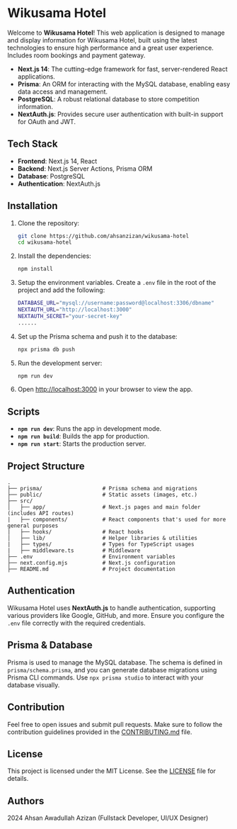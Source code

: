 # Wikusama Hotel

Welcome to **Wikusama Hotel**! This web application is designed to manage and display information for Wikusama Hotel, built using the latest technologies to ensure high performance and a great user experience. Includes room bookings and payment gateway.

- **Next.js 14**: The cutting-edge framework for fast, server-rendered React applications.
- **Prisma**: An ORM for interacting with the MySQL database, enabling easy data access and management.
- **PostgreSQL**: A robust relational database to store competition information.
- **NextAuth.js**: Provides secure user authentication with built-in support for OAuth and JWT.

## Tech Stack

- **Frontend**: Next.js 14, React
- **Backend**: Next.js Server Actions, Prisma ORM
- **Database**: PostgreSQL
- **Authentication**: NextAuth.js

## Installation

1. Clone the repository:

   ```bash
   git clone https://github.com/ahsanzizan/wikusama-hotel
   cd wikusama-hotel
   ```

2. Install the dependencies:

   ```bash
   npm install
   ```

3. Setup the environment variables. Create a `.env` file in the root of the project and add the following:

   ```bash
   DATABASE_URL="mysql://username:password@localhost:3306/dbname"
   NEXTAUTH_URL="http://localhost:3000"
   NEXTAUTH_SECRET="your-secret-key"
   ......
   ```

4. Set up the Prisma schema and push it to the database:

   ```bash
   npx prisma db push
   ```

5. Run the development server:

   ```bash
   npm run dev
   ```

6. Open [http://localhost:3000](http://localhost:3000) in your browser to view the app.

## Scripts

- **`npm run dev`**: Runs the app in development mode.
- **`npm run build`**: Builds the app for production.
- **`npm run start`**: Starts the production server.

## Project Structure

```
.
├── prisma/                   # Prisma schema and migrations
├── public/                   # Static assets (images, etc.)
├── src/
│   ├── app/                  # Next.js pages and main folder (includes API routes)
|   ├── components/           # React components that's used for more general purposes
|   ├── hooks/                # React hooks
│   ├── lib/                  # Helper libraries & utilities
|   ├── types/                # Types for TypeScript usages
|   ├── middleware.ts         # Middleware
├── .env                      # Environment variables
├── next.config.mjs           # Next.js configuration
├── README.md                 # Project documentation
```

## Authentication

Wikusama Hotel uses **NextAuth.js** to handle authentication, supporting various providers like Google, GitHub, and more. Ensure you configure the `.env` file correctly with the required credentials.

## Prisma & Database

Prisma is used to manage the MySQL database. The schema is defined in `prisma/schema.prisma`, and you can generate database migrations using Prisma CLI commands. Use `npx prisma studio` to interact with your database visually.

## Contribution

Feel free to open issues and submit pull requests. Make sure to follow the contribution guidelines provided in the [CONTRIBUTING.md](CONTRIBUTING.md) file.

## License

This project is licensed under the MIT License. See the [LICENSE](LICENSE) file for details.

## Authors

2024 Ahsan Awadullah Azizan (Fullstack Developer, UI/UX Designer)
